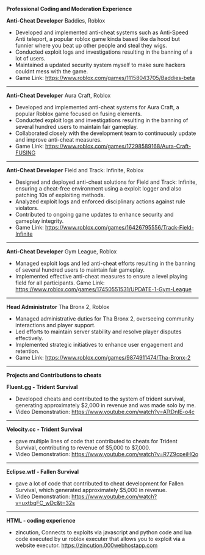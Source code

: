 **Professional Coding and Moderation Experience**

**Anti-Cheat Developer**
Baddies, Roblox
- Developed and implemented anti-cheat systems such as Anti-Speed Anti teleport, a popular roblox game kinda based like da hood but funnier where you beat up other people and steal they wigs.
- Conducted exploit logs and investigations resulting in the banning of a lot of users.
- Maintained a updated security system myself to make sure hackers couldnt mess with the game.
- Game Link: https://www.roblox.com/games/11158043705/Baddies-beta

------
**Anti-Cheat Developer**
Aura Craft, Roblox
- Developed and implemented anti-cheat systems for Aura Craft, a popular Roblox game focused on fusing elements.
- Conducted exploit logs and investigations resulting in the banning of several hundred users to maintain fair gameplay.
- Collaborated closely with the development team to continuously update and improve anti-cheat measures.
- Game Link: https://www.roblox.com/games/17298589168/Aura-Craft-FUSING

------

**Anti-Cheat Developer**
Field and Track: Infinite, Roblox
- Designed and deployed anti-cheat solutions for Field and Track: Infinite, ensuring a cheat-free environment using a exploit logger and also patching 10s of exploiting methods.
- Analyzed exploit logs and enforced disciplinary actions against rule violators.
- Contributed to ongoing game updates to enhance security and gameplay integrity.
- Game Link: https://www.roblox.com/games/16426795556/Track-Field-Infinite

------

**Anti-Cheat Developer**
Gym League, Roblox

- Managed exploit logs and led anti-cheat efforts resulting in the banning of several hundred users to maintain fair gameplay.
- Implemented effective anti-cheat measures to ensure a level playing field for all participants.
Game Link: https://www.roblox.com/games/17450551531/UPDATE-1-Gym-League

-------

**Head Administrator**
Tha Bronx 2, Roblox
- Managed administrative duties for Tha Bronx 2, overseeing community interactions and player support.
- Led efforts to maintain server stability and resolve player disputes effectively.
- Implemented strategic initiatives to enhance user engagement and retention.
- Game Link: https://www.roblox.com/games/9874911474/Tha-Bronx-2

------

**Projects and Contributions to cheats**

**Fluent.gg - Trident Survival**
- Developed cheats and contributed to the system of trident survival, generating approximately $2,000 in revenue and was made solo by me.
- Video Demonstration: https://www.youtube.com/watch?v=ATtDnIE-o4c

------

**Velocity.cc - Trident Survival**
- gave multiple lines of code that contributed to cheats for Trident Survival, contributing to revenue of $5,000 to $7,000.
- Video Demonstration: https://www.youtube.com/watch?v=R7Z9cpeiHQo

------

**Eclipse.wtf - Fallen Survival**
- gave a lot of code that contributed to cheat development for Fallen Survival, which generated approximately $5,000 in revenue.
- Video Demonstration: https://www.youtube.com/watch?v=uxtbqFC_wDc&t=32s

---
**HTML - coding experience**
- zincution, Connects to exploits via javascript and python code and lua code executed by ur roblox executer that allows you to exploit via a website executor.
https://zincution.000webhostapp.com
